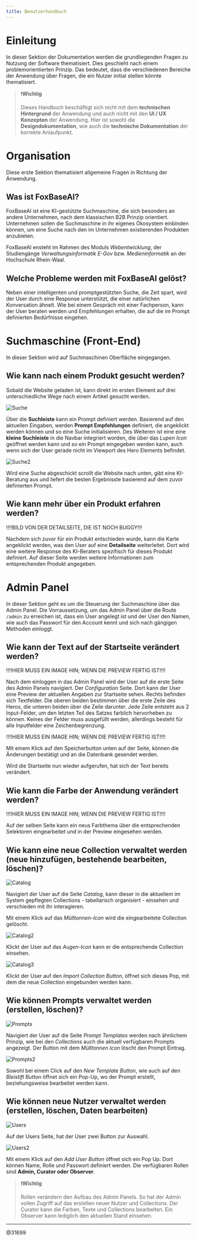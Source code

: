 ```yaml
---
title: Benutzerhandbuch
---
```


# Einleitung

In dieser Sektion der Dokumentation werden die grundliegenden Fragen zu Nutzung der Software thematisiert. Dies geschieht nach einem problemorientierten Prinzip. Das bedeutet, dass die verschiedenen Bereiche der Anwendung über Fragen, die ein Nutzer initial stellen könnte thematisiert.

> ❗**Wichtig**
>
> Dieses Handbuch beschäftigt sich nicht mit dem **technischen Hintergrund** der Anwendung und auch nicht mit den **UI / UX Konzepten** der Anwendung. Hier ist sowohl die **Designdokumentation**, wie auch die **technische Dokumentation** der korrekte Anlaufpunkt.

# Organisation

Diese erste Sektion thematisiert allgemeine Fragen in Richtung der Anwendung.

## Was ist FoxBaseAI?

FoxBaseAI ist eine KI-gestützte Suchmaschine, die sich besonders an andere Unternehmen, nach dem klassischen B2B Prinzip orientiert. Unternehmen sollen die Suchmaschine in ihr eigenes Ökosystem einbinden können, um eine Suche nach den im Unternehmen existierenden Produkten anzubieten.

FoxBaseAI ensteht im Rahmen des Moduls _Webentwicklung_, der Studiengänge _Verwaltungsinformatik E-Gov_ bzw. _Medieninformatik_ an der Hochschule Rhein-Waal.

## Welche Probleme werden mit FoxBaseAI gelöst?

Neben einer intelligenten und promptgestützten Suche, die Zeit spart, wird der User durch eine Response unterstützt, die einer natürlichen Konversation ähnelt. Wie bei einem Gespräch mit einer Fachperson, kann der User beraten werden und Empfehlungen erhalten, die auf die im Prompt definierten Bedürfnisse eingehen.

# Suchmaschine (Front-End)

In dieser Sektion wird auf Suchmaschinen Oberfläche eingegangen.

## Wie kann nach einem Produkt gesucht werden?

Sobald die Website geladen ist, kann direkt im ersten Element auf drei unterschiedliche Wege nach einem Artikel gesucht werden.

![Suche](/docs/BilderVideos/Suche.png)

Über die **Suchleiste** kann ein Prompt definiert werden. Basierend auf den aktuellen Eingaben, werden **Prompt Empfehlungen** definiert, die angeklickt werden können und so eine Suche initialisieren. Des Weiteren ist eine eine **kleine Suchleiste** in die Navbar integriert worden, die über das _Lupen Icon_ geöffnet werden kann und so ein Prompt eingegeben werden kann, auch wenn sich der User gerade nicht im Viewport des Hero Elements befindet.

![Suche2](/docs/BilderVideos/Suche2.png)

Wird eine Suche abgeschickt scrollt die Website nach unten, gibt eine KI-Beratung aus und liefert die besten Ergebnisste basierend auf dem zuvor definierten Prompt.

## Wie kann mehr über ein Produkt erfahren werden?

!!!!BILD VON DER DETAILSEITE, DIE IST NOCH BUGGY!!!

Nachdem sich zuvor für ein Produkt entschieden wurde, kann die Karte angeklickt werden, was den User auf eine **Detailseite** weiterleitet. Dort wird eine weitere Response des KI-Beraters spezifisch für dieses Produkt definiert. Auf dieser Seite werden weitere Informationen zum entsprechenden Produkt angegeben.

# Admin Panel

In dieser Sektion geht es um die Steuerung der Suchmaschine über das Admin Panel. Die Vorraussetzung, um das Admin Panel über die Route `/admin` zu erreichen ist, dass ein User angelegt ist und der User den Namen, wie auch das Passwort für den Account kennt und sich nach gängigen Methoden einloggt.

## Wie kann der Text auf der Startseite verändert werden?

!!!!HIER MUSS EIN IMAGE HIN; WENN DIE PREVIEW FERTIG IST!!!!

Nach dem einloggen in das Admin Panel wird der User auf die erste Seite des Admin Panels navigiert. Der _Configuration_ Seite. Dort kann der User eine Preview der aktuellen Angaben zur Startseite sehen. Rechts befinden sich Textfelder. Die oberen beiden bestimmen über die erste Zeile des Heros, die unteren beiden über die Zeile darunter. Jede Zeile entsteht aus 2 Input-Felder, um den letzten Teil des Satzes farblich hervorheben zu können. Keines der Felder muss ausgefüllt werden, allerdings besteht für alle Inputfelder eine Zeichenbegrenzung.

!!!!HIER MUSS EIN IMAGE HIN; WENN DIE PREVIEW FERTIG IST!!!!

Mit einem Klick auf den Speicherbutton unten auf der Seite, können die Änderungen bestätigt und an die Datenbank gesendet werden.

Wird die Startseite nun wieder aufgerufen, hat sich der Text bereits verändert.

## Wie kann die Farbe der Anwendung verändert werden?

!!!!HIER MUSS EIN IMAGE HIN; WENN DIE PREVIEW FERTIG IST!!!!

Auf der selben Seite kann ein neus Farbthema über die entsprechenden Selektoren eingearbeitet und in der Preview eingesehen werden.

## Wie kann eine neue Collection verwaltet werden (neue hinzufügen, bestehende bearbeiten, löschen)?

![Catalog](/docs/BilderVideos/Catalog.png)

Navigiert der User auf die Seite _Catalog_, kann dieser in die aktuellem im System gepflegten Collections - tabellarisch organisiert - einsehen und verschieden mit ihr interagieren.

Mit einem Klick auf das _Mülltonnen-Icon_ wird die eingearbeitete Collection gelöscht.

![Catalog2](/docs/BilderVideos/Catalog2.png)

Klickt der User auf das _Augen-Icon_ kann er die entsprechende Collection einsehen.

![Catalog3](/docs/BilderVideos/Catalog3.png)

Klickt der User auf den _Import Collection Button_, öffnet sich dieses Pop, mit dem die neue Collection eingebunden werden kann.

## Wie können Prompts verwaltet werden (erstellen, löschen)?

![Prompts](/docs/BilderVideos/Prompts.png)

Navigiert der User auf die Seite _Prompt Templates_ werden nach ähnlichem Prinzip, wie bei den _Collections_ auch die aktuell verfügbaren Prompts angezeigt. Der Button mit dem _Mülltonnen Icon_ löscht den Prompt Eintrag.

![Prompts2](/docs/BilderVideos/Prompts2.png)

Sowohl bei einem Click auf den _New Template Button_, wie auch auf den _Bleistift Button_ öffnet sich ein Pop-Up, wo der Prompt erstellt, beziehungsweise bearbeitet werden kann.

## Wie können neue Nutzer verwaltet werden (erstellen, löschen, Daten bearbeiten)

![Users ](/docs/BilderVideos/Users.png)

Auf der Users Seite, hat der User zwei Button zur Auswahl.

![Users2](/docs/BilderVideos/Users2.png)

Mit einem Klick auf den _Add User Button_ öffnet sich ein Pop Up. Dort können Name, Rolle und Passwort definiert werden. Die verfügbaren Rollen sind **Admin, Curator oder** **Observer**.

> ❗**Wichtig**
>
> Rollen verändern den Aufbau des Admin Panels. So hat der Admin vollen Zugriff auf das erstellen neuer Nutzer und Collections. Der Curator kann die Farben, Texte und Collections bearbeiten. Ein Observer kann lediglich den aktuellen Stand einsehen.

---

@31699
